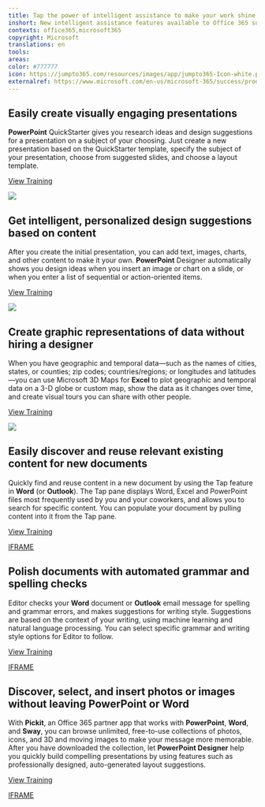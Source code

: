 ```yaml
---
title: Tap the power of intelligent assistance to make your work shine
inshort: New intelligent assistance features available to Office 365 subscribers enable you to quickly and easily create professional presentations and documents, visually express geographical and temporal data, reuse existing content from within your organization, and eradicate grammar and spelling errors.
contexts: office365,microsoft365
copyright: Microsoft
translations: en
tools: 
areas: 
color: #777777
icon: https://jumpto365.com/resources/images/app/jumpto365-Icon-white.png
externalref: https://www.microsoft.com/en-us/microsoft-365/success/productivitylibrary/tap-the-power-of-intelligent-assistance-to-make-your-work-shine
---
```


## Easily create visually engaging presentations

**PowerPoint** QuickStarter gives you research ideas and design suggestions for a presentation on a subject of your choosing. Just create a new presentation based on the QuickStarter template, specify the subject of your presentation, choose from suggested slides, and choose a layout template.

[View Training](https://support.office.com/article/Research-a-topic-with-PowerPoint-QuickStarter-4784f273-0b2c-456c-9c89-24e5b977c224)

![](http://img-prod-cms-rt-microsoft-com.akamaized.net/cms/api/am/imageFileData/RE1NO0F?ver=282b)

## Get intelligent, personalized design suggestions based on content

After you create the initial presentation, you can add text, images, charts, and other content to make it your own. **PowerPoint** Designer automatically shows you design ideas when you insert an image or chart on a slide, or when you enter a list of sequential or action-oriented items.

[View Training](https://support.office.com/article/About-PowerPoint-Designer-53c77d7b-dc40-45c2-b684-81415eac0617)

![](http://img-prod-cms-rt-microsoft-com.akamaized.net/cms/api/am/imageFileData/RE1NwCF?ver=ef7e)

## Create graphic representations of data without hiring a designer

When you have geographic and temporal data—such as the names of cities, states, or counties; zip codes; countries/regions; or longitudes and latitudes—you can use Microsoft 3D Maps for **Excel** to plot geographic and temporal data on a 3-D globe or custom map, show the data as it changes over time, and create visual tours you can share with other people.

[View Training](https://support.office.com/article/Get-started-with-3D-Maps-6b56a50d-3c3e-4a9e-a527-eea62a387030)

![](http://img-prod-cms-rt-microsoft-com.akamaized.net/cms/api/am/imageFileData/RE1N0e1?ver=5746)

## Easily discover and reuse relevant existing content for new documents

Quickly find and reuse content in a new document by using the Tap feature in **Word** (or **Outlook**). The Tap pane displays Word, Excel and PowerPoint files most frequently used by you and your coworkers, and allows you to search for specific content. You can populate your document by pulling content into it from the Tap pane.

[View Training](https://support.office.com/article/Find-and-use-the-content-you-need-when-you-need-without-leaving-Word-860118fc-1f61-41f6-922f-40084a284658)

[IFRAME](https://www.microsoft.com/en-us/videoplayer/embed/RE1TEud)

## Polish documents with automated grammar and spelling checks

Editor checks your **Word** document or **Outlook** email message for spelling and grammar errors, and makes suggestions for writing style. Suggestions are based on the context of your writing, using machine learning and natural language processing. You can select specific grammar and writing style options for Editor to follow.

[View Training](https://support.office.com/article/Editor-your-writing-assistant-91ecbe1b-d021-4e9e-a82e-abc4cd7163d7)

[IFRAME](https://www.microsoft.com/en-us/videoplayer/embed/RE1Tugi)

## Discover, select, and insert photos or images without leaving PowerPoint or Word

With **Pickit**, an Office 365 partner app that works with **PowerPoint**, **Word**, and **Sway**, you can browse unlimited, free-to-use collections of photos, icons, and 3D and moving images to make your message more memorable. After you have downloaded the collection, let **PowerPoint Designer** help you quickly build compelling presentations by using features such as professionally designed, auto-generated layout suggestions.

[View Training](https://betterwith.office.com/pickit-microsoft-office-addin)

[IFRAME](https://www.microsoft.com/en-us/videoplayer/embed/RE1UScA)

